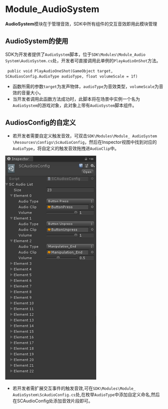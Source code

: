 # Module_AudioSystem
**AudioSystem**模块在于管理音效，SDK中所有组件的交互音效即用此模块管理

## AudioSystem的使用

SDK为开发者提供了`AudioSystem`脚本，位于`SDK\Modules\Module_Audio System\AudioSystem.cs`处，开发者可直接调用此单例的`PlayAudioOnShot`方法。

`  public void PlayAudioOneShot(GameObject target, SCAudiosConfig.AudioType audioType, float volumeScale = 1f) `

* 函数所需的参数`target`为发声物体，`audioType`为音效类型，`volumeScale`为音效的音量大小。
* 当开发者调用此函数方法成功时，此脚本将在场景中实例一个名为`AudioSystem`的游戏对象，此对象上带有`AudioSystem`脚本组件。

## AudiosConfig的自定义

* 若开发者需要自定义触发音效，可双击`SDK\Modules\Module_ AudioSystem \Resources\Configs\ScAudioConfig`，然后在Inspector视图中找到对应的`AudioType`，将自定义的触发音效拖拽进`AudioClip`中。

![AudioConfig](../../Images/Modules/AudioConfig.png)

* 若开发者需扩展交互事件的触发音效,可在`SDK\Modules\Module_ AudioSystem\ScAudioConfig.cs`处,在枚举`AudioType`中添加自定义命名,然后在SCAudioConfig处添加音效片段即可。


